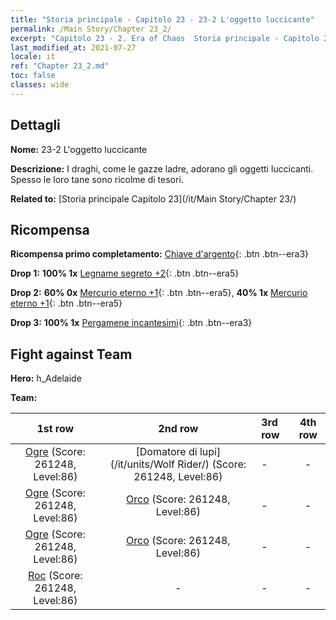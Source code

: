 ```yaml
---
title: "Storia principale - Capitolo 23 - 23-2 L'oggetto luccicante"
permalink: /Main Story/Chapter 23_2/
excerpt: "Capitolo 23 - 2. Era of Chaos  Storia principale - Capitolo 23_2. 23-2 L'oggetto luccicante"
last_modified_at: 2021-07-27
locale: it
ref: "Chapter 23_2.md"
toc: false
classes: wide
---
```


## Dettagli

 **Nome:** 23-2 L'oggetto luccicante

 **Descrizione:** I draghi, come le gazze ladre, adorano gli oggetti luccicanti. Spesso le loro tane sono ricolme di tesori.

 **Related to:** [Storia principale Capitolo 23](/it/Main Story/Chapter 23/)

## Ricompensa

 **Ricompensa primo completamento:** [Chiave d'argento](/ItemsIT/con_693/){: .btn .btn--era3}

 **Drop 1:** **100% 1x** [Legname segreto +2](/ItemsIT/mat_76/){: .btn .btn--era5}

 **Drop 2:** **60% 0x** [Mercurio eterno +1](/ItemsIT/mat_70/){: .btn .btn--era5}, **40% 1x** [Mercurio eterno +1](/ItemsIT/mat_70/){: .btn .btn--era5}

 **Drop 3:** **100% 1x** [Pergamene incantesimi](/ItemsIT/con_694/){: .btn .btn--era3}


## Fight against Team
 **Hero:** h_Adelaide

 **Team:**


  | 1st row | 2nd row | 3rd row | 4th row |
  |:----:|:----:|:----|:----:|
  | [Ogre](/it/units/Ogre/) (Score: 261248, Level:86)  | [Domatore di lupi](/it/units/Wolf Rider/) (Score: 261248, Level:86)  | - | - |
  | [Ogre](/it/units/Ogre/) (Score: 261248, Level:86)  | [Orco](/it/units/Orc/) (Score: 261248, Level:86)  | - | - |
  | [Ogre](/it/units/Ogre/) (Score: 261248, Level:86)  | [Orco](/it/units/Orc/) (Score: 261248, Level:86)  | - | - |
  | [Roc](/it/units/Roc/) (Score: 261248, Level:86)  | - | - | - |



